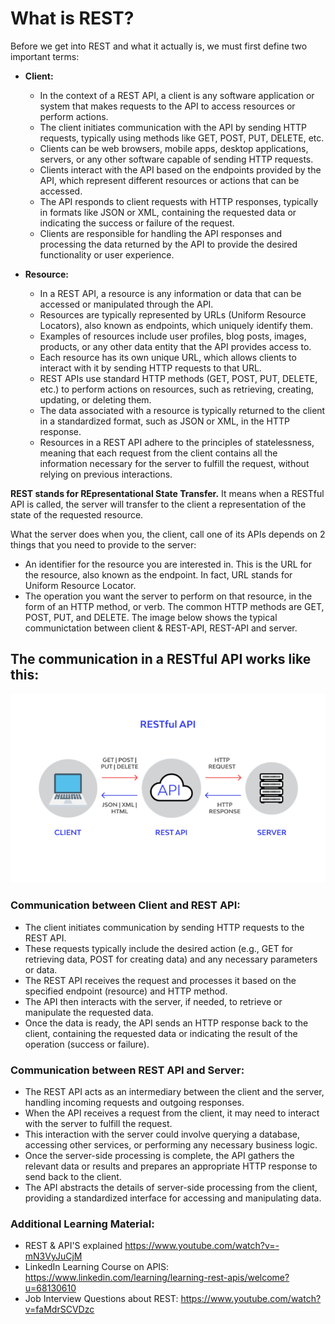 # What is REST?
Before we get into REST and what it actually is, we must first define two important terms:

- **Client:**
    - In the context of a REST API, a client is any software application or system that makes requests to the API to access resources or perform actions.
    - The client initiates communication with the API by sending HTTP requests, typically using methods like GET, POST, PUT, DELETE, etc.
    - Clients can be web browsers, mobile apps, desktop applications, servers, or any other software capable of sending HTTP requests.
    - Clients interact with the API based on the endpoints provided by the API, which represent different resources or actions that can be accessed.
    - The API responds to client requests with HTTP responses, typically in formats like JSON or XML, containing the requested data or indicating the success or failure of the request.
    - Clients are responsible for handling the API responses and processing the data returned by the API to provide the desired functionality or user experience.

- **Resource:**
    - In a REST API, a resource is any information or data that can be accessed or manipulated through the API.
    - Resources are typically represented by URLs (Uniform Resource Locators), also known as endpoints, which uniquely identify them.
    - Examples of resources include user profiles, blog posts, images, products, or any other data entity that the API provides access to.
    - Each resource has its own unique URL, which allows clients to interact with it by sending HTTP requests to that URL.
    - REST APIs use standard HTTP methods (GET, POST, PUT, DELETE, etc.) to perform actions on resources, such as retrieving, creating, updating, or deleting them.
    - The data associated with a resource is typically returned to the client in a standardized format, such as JSON or XML, in the HTTP response.
    - Resources in a REST API adhere to the principles of statelessness, meaning that each request from the client contains all the information necessary for the server to fulfill the request, without relying on previous interactions.

**REST stands for REpresentational State Transfer.**
It means when a RESTful API is called, the server will transfer to the client a representation of the state of the requested resource.

What the server does when you, the client, call one of its APIs depends on 2 things that you need to provide to the server:
- An identifier for the resource you are interested in. This is the URL for the resource, also known as the endpoint. In fact, URL stands for Uniform Resource Locator.
- The operation you want the server to perform on that resource, in the form of an HTTP method, or verb. The common HTTP methods are GET, POST, PUT, and DELETE.
The image below shows the typical communictation between client & REST-API, REST-API and server.

## The communication in a RESTful API works like this:
![Structure of an URL](rest_api_img_2.png "HTTP Request")

### Communication between Client and REST API:

- The client initiates communication by sending HTTP requests to the REST API.
- These requests typically include the desired action (e.g., GET for retrieving data, POST for creating data) and any necessary parameters or data.
- The REST API receives the request and processes it based on the specified endpoint (resource) and HTTP method.
- The API then interacts with the server, if needed, to retrieve or manipulate the requested data.
- Once the data is ready, the API sends an HTTP response back to the client, containing the requested data or indicating the result of the operation (success or failure).

### Communication between REST API and Server:

- The REST API acts as an intermediary between the client and the server, handling incoming requests and outgoing responses.
- When the API receives a request from the client, it may need to interact with the server to fulfill the request.
- This interaction with the server could involve querying a database, accessing other services, or performing any necessary business logic.
- Once the server-side processing is complete, the API gathers the relevant data or results and prepares an appropriate HTTP response to send back to the client.
- The API abstracts the details of server-side processing from the client, providing a standardized interface for accessing and manipulating data.

### Additional Learning Material:
- REST & API'S explained https://www.youtube.com/watch?v=-mN3VyJuCjM
- LinkedIn Learning Course on APIS: https://www.linkedin.com/learning/learning-rest-apis/welcome?u=68130610
- Job Interview Questions about REST: https://www.youtube.com/watch?v=faMdrSCVDzc
